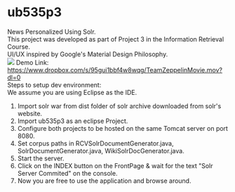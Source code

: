 ub535p3
=======
News Personalized Using Solr. <br/>
This project was developed as part of Project 3 in the Information Retrieval Course. <br/>
UI/UX inspired by Google's Material Design Philosophy.<br/>
<img src="http://i57.tinypic.com/24q7611.png"> </img>
Demo Link: https://www.dropbox.com/s/95gui1bbf4w8wqg/TeamZeppelinMovie.mov?dl=0 <br/>
Steps to setup dev environment: <br/>
We assume you are using Eclipse as the IDE. <br/>
1. Import solr war from dist folder of solr archive downloaded from solr's website.<br/>
2. Import ub535p3 as an eclipse Project.<br/>
3. Configure both projects to be hosted on the same Tomcat server on port 8080.<br/>
4. Set corpus paths in RCVSolrDocumentGenerator.java, SolrDocumentGenerator.java, WikiSolrDocGenerator.java.<br/>
5. Start the server.<br/>
6. Click on the INDEX button on the FrontPage & wait for the text "Solr Server Commited" on the console.<br/>
7. Now you are free to use the application and browse around.<br/>
